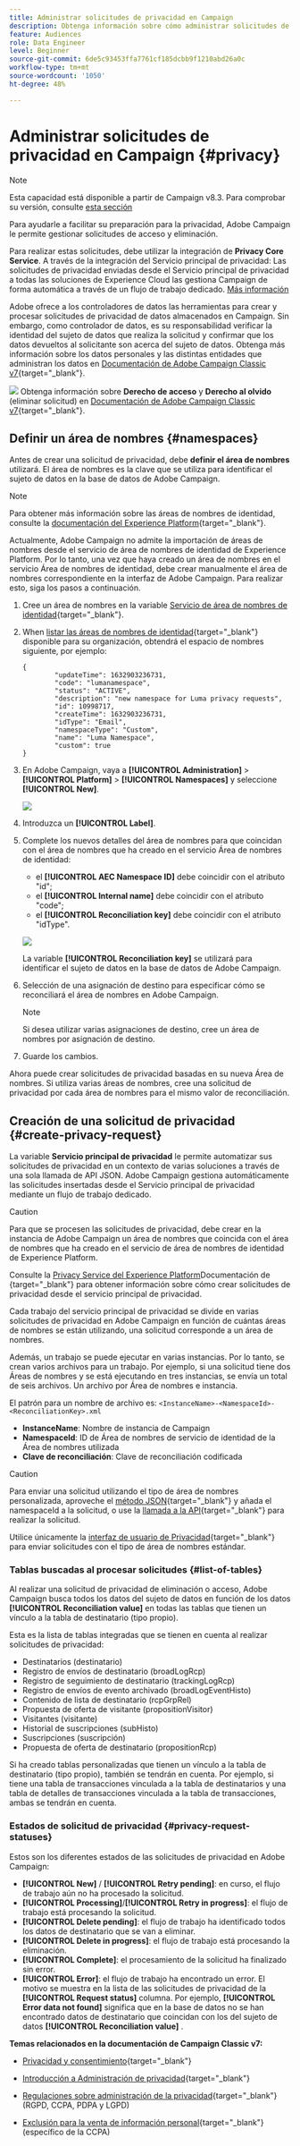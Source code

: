 ```yaml
---
title: Administrar solicitudes de privacidad en Campaign
description: Obtenga información sobre cómo administrar solicitudes de privacidad en Campaign
feature: Audiences
role: Data Engineer
level: Beginner
source-git-commit: 6de5c93453ffa7761cf185dcbb9f1210abd26a0c
workflow-type: tm+mt
source-wordcount: '1050'
ht-degree: 48%

---
```


# Administrar solicitudes de privacidad en Campaign {#privacy}

<!--Adobe Campaign is a powerful tool for collecting and processing large volume of data, including personal information and sensitive data. It is therefore essential that you receive and monitor consent from your recipients.-->

>[!NOTE]
>
>Esta capacidad está disponible a partir de Campaign v8.3. Para comprobar su versión, consulte [esta sección](compatibility-matrix.md#how-to-check-your-campaign-version-and-buildversion)

Para ayudarle a facilitar su preparación para la privacidad, Adobe Campaign le permite gestionar solicitudes de acceso y eliminación.

Para realizar estas solicitudes, debe utilizar la integración de **Privacy Core Service**. A través de la integración del Servicio principal de privacidad: Las solicitudes de privacidad enviadas desde el Servicio principal de privacidad a todas las soluciones de Experience Cloud las gestiona Campaign de forma automática a través de un flujo de trabajo dedicado. [Más información](#create-privacy-request)

Adobe ofrece a los controladores de datos las herramientas para crear y procesar solicitudes de privacidad de datos almacenados en Campaign. Sin embargo, como controlador de datos, es su responsabilidad verificar la identidad del sujeto de datos que realiza la solicitud y confirmar que los datos devueltos al solicitante son acerca del sujeto de datos. Obtenga más información sobre los datos personales y las distintas entidades que administran los datos en [Documentación de Adobe Campaign Classic v7](https://experienceleague.adobe.com/docs/campaign-classic/using/getting-started/privacy/privacy-and-recommendations.html#personal-data){target=&quot;_blank&quot;}.

![](../assets/do-not-localize/speech.png) Obtenga información sobre **Derecho de acceso** y **Derecho al olvido** (eliminar solicitud) en [Documentación de Adobe Campaign Classic v7](https://experienceleague.adobe.com/docs/campaign-classic/using/getting-started/privacy/privacy-management.html#right-access-forgotten){target=&quot;_blank&quot;}.

## Definir un área de nombres {#namespaces}

Antes de crear una solicitud de privacidad, debe **definir el área de nombres** utilizará. El área de nombres es la clave que se utiliza para identificar el sujeto de datos en la base de datos de Adobe Campaign.

>[!NOTE]
>
>Para obtener más información sobre las áreas de nombres de identidad, consulte la [documentación del Experience Platform](https://experienceleague.adobe.com/docs/experience-platform/identity/namespaces.html){target=&quot;_blank&quot;}.

Actualmente, Adobe Campaign no admite la importación de áreas de nombres desde el servicio de área de nombres de identidad de Experience Platform. Por lo tanto, una vez que haya creado un área de nombres en el servicio Área de nombres de identidad, debe crear manualmente el área de nombres correspondiente en la interfaz de Adobe Campaign. Para realizar esto, siga los pasos a continuación.

<!--v7?
Three namespaces are available out-of-the-box: email, phone and mobile phone. If you need a different namespace (a recipient custom field, for example), you can create a new one from **[!UICONTROL Administration]** > **[!UICONTROL Platform]** > **[!UICONTROL Namespaces]**.

>[!NOTE]
>
>For optimal performance, it is recommended to use out-of-the-box namespaces.
-->

1. Cree un área de nombres en la variable [Servicio de área de nombres de identidad](https://developer.adobe.com/experience-platform-apis/references/identity-service/#tag/Identity-Namespace){target=&quot;_blank&quot;}.

1. When [listar las áreas de nombres de identidad](https://developer.adobe.com/experience-platform-apis/references/identity-service/#operation/getIdNamespaces){target=&quot;_blank&quot;} disponible para su organización, obtendrá el espacio de nombres siguiente, por ejemplo:

   ```
   {
           "updateTime": 1632903236731,
           "code": "lumanamespace",
           "status": "ACTIVE",
           "description": "new namespace for Luma privacy requests",
           "id": 10998717,
           "createTime": 1632903236731,
           "idType": "Email",
           "namespaceType": "Custom",
           "name": "Luma Namespace",
           "custom": true
   }
   ```

1. En Adobe Campaign, vaya a **[!UICONTROL Administration]** > **[!UICONTROL Platform]** > **[!UICONTROL Namespaces]** y seleccione **[!UICONTROL New]**.

   ![](assets/privacy-namespaces-new.png)

1. Introduzca un **[!UICONTROL Label]**.

1. Complete los nuevos detalles del área de nombres para que coincidan con el área de nombres que ha creado en el servicio Área de nombres de identidad:

   * el **[!UICONTROL AEC Namespace ID]** debe coincidir con el atributo &quot;id&quot;;
   * el **[!UICONTROL Internal name]** debe coincidir con el atributo &quot;code&quot;;
   * el **[!UICONTROL Reconciliation key]** debe coincidir con el atributo &quot;idType&quot;.

   ![](assets/privacy-namespaces-details.png)

   La variable **[!UICONTROL Reconciliation key]** se utilizará para identificar el sujeto de datos en la base de datos de Adobe Campaign.

1. Selección de una asignación de destino <!--(**[!UICONTROL Recipients]**, **[!UICONTROL Real time event]** or **[!UICONTROL Subscriptions]**)--> para especificar cómo se reconciliará el área de nombres en Adobe Campaign.

   >[!NOTE]
   >
   >    Si desea utilizar varias asignaciones de destino, cree un área de nombres por asignación de destino.

1. Guarde los cambios.

Ahora puede crear solicitudes de privacidad basadas en su nueva Área de nombres. Si utiliza varias áreas de nombres, cree una solicitud de privacidad por cada área de nombres para el mismo valor de reconciliación.

## Creación de una solicitud de privacidad {#create-privacy-request}

La variable **Servicio principal de privacidad** le permite automatizar sus solicitudes de privacidad en un contexto de varias soluciones a través de una sola llamada de API JSON. Adobe Campaign gestiona automáticamente las solicitudes insertadas desde el Servicio principal de privacidad mediante un flujo de trabajo dedicado.

>[!CAUTION]
>
>Para que se procesen las solicitudes de privacidad, debe crear en la instancia de Adobe Campaign un área de nombres que coincida con el área de nombres que ha creado en el servicio de área de nombres de identidad de Experience Platform.

Consulte la [Privacy Service del Experience Platform](https://experienceleague.adobe.com/docs/experience-platform/privacy/home.html?lang=es)Documentación de {target=&quot;_blank&quot;} para obtener información sobre cómo crear solicitudes de privacidad desde el servicio principal de privacidad.

Cada trabajo del servicio principal de privacidad se divide en varias solicitudes de privacidad en Adobe Campaign en función de cuántas áreas de nombres se están utilizando, una solicitud corresponde a un área de nombres.

Además, un trabajo se puede ejecutar en varias instancias. Por lo tanto, se crean varios archivos para un trabajo. Por ejemplo, si una solicitud tiene dos Áreas de nombres y se está ejecutando en tres instancias, se envía un total de seis archivos. Un archivo por Área de nombres e instancia.

El patrón para un nombre de archivo es: `<InstanceName>-<NamespaceId>-<ReconciliationKey>.xml`

* **InstanceName**: Nombre de instancia de Campaign
* **NamespaceId**: ID de Área de nombres de servicio de identidad de la Área de nombres utilizada
* **Clave de reconciliación**: Clave de reconciliación codificada

>[!CAUTION]
>
>Para enviar una solicitud utilizando el tipo de área de nombres personalizada, aproveche el [método JSON](https://experienceleague.adobe.com/docs/experience-platform/privacy/ui/user-guide.html?lang=es#json){target=&quot;_blank&quot;} y añada el namespaceId a la solicitud, o use la [llamada a la API](https://experienceleague.adobe.com/docs/experience-platform/privacy/api/privacy-jobs.html?lang=es#access-delete){target=&quot;_blank&quot;} para realizar la solicitud.
>
>Utilice únicamente la [interfaz de usuario de Privacidad](https://experienceleague.adobe.com/docs/experience-platform/privacy/ui/user-guide.html?lang=es#request-builder){target=&quot;_blank&quot;} para enviar solicitudes con el tipo de área de nombres estándar.

### Tablas buscadas al procesar solicitudes {#list-of-tables}

Al realizar una solicitud de privacidad de eliminación o acceso, Adobe Campaign busca todos los datos del sujeto de datos en función de los datos **[!UICONTROL Reconciliation value]** en todas las tablas que tienen un vínculo a la tabla de destinatario (tipo propio).

Esta es la lista de tablas integradas que se tienen en cuenta al realizar solicitudes de privacidad:

* Destinatarios (destinatario)
* Registro de envíos de destinatario (broadLogRcp)
* Registro de seguimiento de destinatario (trackingLogRcp)
* Registro de envíos de evento archivado (broadLogEventHisto)
* Contenido de lista de destinatario (rcpGrpRel)
* Propuesta de oferta de visitante (propositionVisitor)
* Visitantes (visitante)
* Historial de suscripciones (subHisto)
* Suscripciones (suscripción)
* Propuesta de oferta de destinatario (propositionRcp)

Si ha creado tablas personalizadas que tienen un vínculo a la tabla de destinatario (tipo propio), también se tendrán en cuenta. Por ejemplo, si tiene una tabla de transacciones vinculada a la tabla de destinatarios y una tabla de detalles de transacciones vinculada a la tabla de transacciones, ambas se tendrán en cuenta.
<!--
>[!CAUTION]
>
>If you perform Privacy batch requests using profile deletion workflows, please take into consideration the following remarks:
>* Profile deletion via workflows do not process children tables.
>* You need to handle the deletion for all the children tables.
>* Adobe recommends that you create an ETL workflow that add the lines to delete in the Privacy Access table and let the **[!UICONTROL Delete privacy requests data]** workflow perform the deletion. We suggest to limit to 200 profiles per day to delete for performance reasons.-->

### Estados de solicitud de privacidad {#privacy-request-statuses}

Estos son los diferentes estados de las solicitudes de privacidad en Adobe Campaign:

* **[!UICONTROL New]** / **[!UICONTROL Retry pending]**: en curso, el flujo de trabajo aún no ha procesado la solicitud.
* **[!UICONTROL Processing]**/**[!UICONTROL Retry in progress]**: el flujo de trabajo está procesando la solicitud.
* **[!UICONTROL Delete pending]**: el flujo de trabajo ha identificado todos los datos de destinatario que se van a eliminar.
* **[!UICONTROL Delete in progress]**: el flujo de trabajo está procesando la eliminación.
* **[!UICONTROL Complete]**: el procesamiento de la solicitud ha finalizado sin error.
* **[!UICONTROL Error]**: el flujo de trabajo ha encontrado un error. El motivo se muestra en la lista de las solicitudes de privacidad de la **[!UICONTROL Request status]** columna. Por ejemplo, **[!UICONTROL Error data not found]** significa que en la base de datos no se han encontrado datos de destinatario que coincidan con los del sujeto de datos **[!UICONTROL Reconciliation value]** .

**Temas relacionados  en la documentación de Campaign Classic v7:**

* [Privacidad y consentimiento](https://experienceleague.adobe.com/docs/campaign-classic/using/getting-started/privacy/privacy-and-recommendations.html){target=&quot;_blank&quot;}

* [Introducción a Administración de privacidad](https://experienceleague.adobe.com/docs/campaign-classic/using/getting-started/privacy/privacy-management.html){target=&quot;_blank&quot;}

* [Regulaciones sobre administración de la privacidad](https://experienceleague.adobe.com/docs/campaign-classic/using/getting-started/privacy/privacy-management.html#privacy-management-regulations){target=&quot;_blank&quot;} (RGPD, CCPA, PDPA y LGPD)

* [Exclusión para la venta de información personal](https://experienceleague.adobe.com/docs/campaign-classic/using/getting-started/privacy/privacy-requests/privacy-requests-ccpa.html){target=&quot;_blank&quot;} (específico de la CCPA)